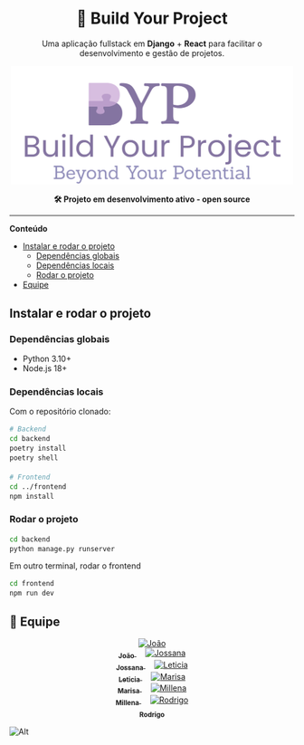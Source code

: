 
<h1 align="center">🚀 Build Your Project</h1>
<p align="center">
  Uma aplicação fullstack em <strong>Django</strong> + <strong>React</strong> para facilitar o desenvolvimento e gestão de projetos.
</p>

<p align="center">
  <img src="BYP_logo_slogan.png" alt="Logo do Build Your Project" width="500" />
</p>


<p align="center">
  <strong>🛠️ Projeto em desenvolvimento ativo - open source</strong>
</p>

---



**Conteúdo**

- [Instalar e rodar o projeto](#instalar-e-rodar-o-projeto)
  - [Dependências globais](#dependências-globais)
  - [Dependências locais](#dependências-locais)
  - [Rodar o projeto](#rodar-o-projeto)
- [Equipe](#equipe)

## Instalar e rodar o projeto

### Dependências globais

- Python 3.10+
- Node.js 18+

### Dependências locais

Com o repositório clonado:

```bash
# Backend
cd backend
poetry install
poetry shell

# Frontend
cd ../frontend
npm install
```

### Rodar o projeto
```bash
cd backend
python manage.py runserver
```
Em outro terminal, rodar o frontend
```bash
cd frontend
npm run dev
```
## 👥 Equipe

<p align="center">

  <a href="https://github.com/jpfelixx">
    <img src="https://github.com/jpfelixx.png" width="100" alt="João"/><br/>
    <sub><b>João</b></sub>
  </a>&nbsp;&nbsp;&nbsp;

  <a href="https://github.com/JojoMarques">
    <img src="https://github.com/JojoMarques.png" width="100" alt="Jossana"/><br/>
    <sub><b>Jossana</b></sub>
  </a>&nbsp;&nbsp;&nbsp;

  <a href="https://github.com/lelerudeli">
    <img src="https://github.com/lelerudeli.png" width="100" alt="Leticia"/><br/>
    <sub><b>Leticia</b></sub>
  </a>&nbsp;&nbsp;&nbsp;

  <a href="https://github.com/maris2606">
    <img src="https://github.com/maris2606.png" width="100" alt="Marisa"/><br/>
    <sub><b>Marisa</b></sub>
  </a>&nbsp;&nbsp;&nbsp;

  <a href="https://github.com/Mihcup">
    <img src="https://github.com/Mihcup.png" width="100" alt="Millena"/><br/>
    <sub><b>Millena</b></sub>
  </a>&nbsp;&nbsp;&nbsp;

  <a href="https://github.com/RodrigoBettio">
    <img src="https://github.com/RodrigoBettio.png" width="100" alt="Rodrigo"/><br/>
    <sub><b>Rodrigo</b></sub>
  </a>

</p>



![Alt](https://repobeats.axiom.co/api/embed/23fc15bc670b6d14aa06893cd6211b8f190f8311.svg "Repobeats analytics image")